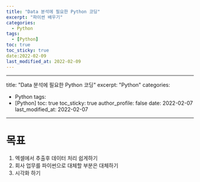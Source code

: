```yaml
---
title: "Data 분석에 필요한 Python 코딩"
excerpt: "파이썬 배우기"
categories: 
  - Python
tags: 
  - [Python]
toc: true
toc_sticky: true
date:2022-02-09
last_modified_at: 2022-02-09
---
```

---
title: "Data 분석에 필요한 Python 코딩"
excerpt: "Python"
categories: 
  - Python
tags: 
  - [Python]
toc: true
toc_sticky: true
author_profile: false
date: 2022-02-07
last_modified_at: 2022-02-07
---

# 목표 
1. 엑셀에서 추출후 데이터 처리 쉽게하기
2. 회사 업무를 파이썬으로 대체할 부분은 대체하기
3. 시각화 하기

